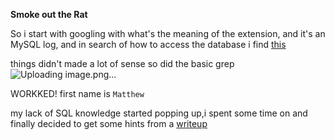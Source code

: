 **Smoke out the Rat**

So i start with googling with what's the meaning of the extension, and it's an MySQL log, and in search of how to access the database i find [this](https://dev.mysql.com/doc/refman/8.4/en/mysqlbinlog.html)

things didn't made a lot of sense so did the basic grep
![Uploading image.png…]()

WORKKED! first name is `Matthew`

my lack of SQL knowledge started popping up,i spent some time on and finally decided to get some hints from a [writeup](https://github.com/CyberCell-Viit/VishwaCTF-24-Writeups/blob/main/VishwaCTF'24/Digital%20Forensics/Smoke%20out%20the%20rat.pdf)
